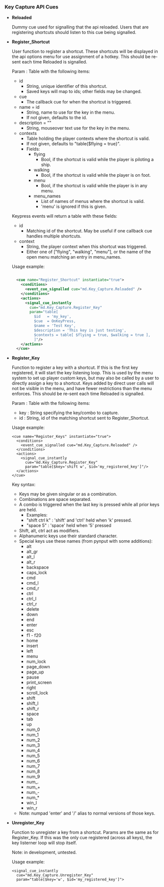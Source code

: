 
### Key Capture API Cues

* **Reloaded**
  
  Dummy cue used for signalling that the api reloaded. Users that are registering shortcuts should listen to this cue being signalled.
    
* **Register_Shortcut**
  
  User function to register a shortcut. These shortcuts will be displayed in the api options menu for use assignment of a hotkey. This should be re-sent each time Reloaded is signalled.
      
  Param : Table with the following items:
  * id
    - String, unique identifier of this shortcut.
    - Saved keys will map to ids; other fields may be changed.
  * cue
    - The callback cue for when the shortcut is triggered.
  * name = id
    - String, name to use for the key in the menu.
    - If not given, defaults to the id.
  * description = ""
    - String, mouseover text use for the key in the menu.
  * contexts
    - Table holding the player contexts where the shortcut is valid.
    - If not given, defaults to "table{$flying = true}".
    - Fields:
      * flying
        - Bool, if the shortcut is valid while the player is piloting a ship.
      * walking
        - Bool, if the shortcut is valid while the player is on foot.
      * menu
        - Bool, if the shortcut is valid while the player is in any menu.
      * menu_names
        - List of names of menus where the shortcut is valid.
        - 'menu' is ignored if this is given.
        
  Keypress events will return a table with these fields:
  * id
    - Matching id of the shortcut. May be useful if one callback cue handles multiple shortcuts.
  * context
    - String, the player context when this shortcut was triggered.
    - Either one of ["flying", "walking", "menu"], or the name of the open menu matching an entry in menu_names.
      
  Usage example:
    ```xml
  
      <cue name="Register_Shortcut" instantiate="true">
        <conditions>
          <event_cue_signalled cue="md.Key_Capture.Reloaded" />
        </conditions>
        <actions>
          <signal_cue_instantly 
            cue="md.Key_Capture.Register_Key" 
            param="table[
              $id   = 'my_key',
              $cue  = OnKeyPress,
              $name = 'Test Key',
              $description = 'This key is just testing',
              $contexts = table[ $flying = true, $walking = true ],
              ]"/>
        </actions>
      </cue>
  
    ```
    
* **Register_Key**
  
  Function to register a key with a shortcut. If this is the first key registered, it will start the key listening loop. This is used by the menu system to set up player custom keys, but may also be called by a user to directly assign a key to a shortcut. Keys added by direct user calls will not be visible in the menu, and have fewer restrictions than the menu enforces. This should be re-sent each time Reloaded is signalled.
      
  Param  : Table with the following items:
    - key  : String specifying the key/combo to capture.
    - id   : String, id of the matching shortcut sent to Register_Shortcut.
        
  Usage example:
  
      <cue name="Register_Keys" instantiate="true">
        <conditions>
          <event_cue_signalled cue="md.Key_Capture.Reloaded" />
        </conditions>
        <actions>
          <signal_cue_instantly 
            cue="md.Key_Capture.Register_Key" 
            param="table[$key='shift w', $id='my_registered_key']"/>
        </actions>
      </cue>
  
      
  Key syntax:
  - Keys may be given singular or as a combination.
  - Combinations are space separated.
  - A combo is triggered when the last key is pressed while all prior keys are held.
    - Examples:
    - "shift ctrl k" : 'shift' and 'ctrl' held when 'k' pressed.
    - "space 5" : 'space' held when '5' pressed
  - Shift, alt, ctrl act as modifiers.
  - Alphanumeric keys use their standard character.
  - Special keys use these names (from pynput with some additions):
    - alt
    - alt_gr
    - alt_l
    - alt_r
    - backspace
    - caps_lock
    - cmd
    - cmd_l
    - cmd_r
    - ctrl
    - ctrl_l
    - ctrl_r
    - delete
    - down
    - end
    - enter
    - esc
    - f1 - f20
    - home
    - insert
    - left
    - menu
    - num_lock
    - page_down
    - page_up
    - pause
    - print_screen
    - right
    - scroll_lock
    - shift
    - shift_l
    - shift_r
    - space
    - tab
    - up
    - num_0
    - num_1
    - num_2
    - num_3
    - num_4
    - num_5
    - num_6
    - num_7
    - num_8
    - num_9
    - num_.
    - num_+
    - num_-
    - num_*
    - win_l
    - win_r
  - Note: numpad 'enter' and '/' alias to normal versions of those keys.
  
    
* **Unregister_Key**
  
  Function to unregister a key from a shortcut. Params are the same as for Register_Key. If this was the only cue registered (across all keys), the key listerner loop will stop itself.
      
  Note: in development, untested.
      
  Usage example:
  
      <signal_cue_instantly 
        cue="md.Key_Capture.Unregister_Key" 
        param="table[$key='w', $id='my_registered_key']">
  
    